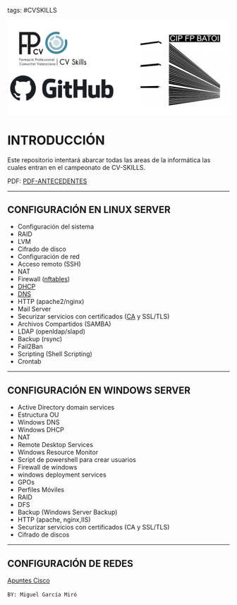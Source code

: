 tags: #CVSKILLS 

![](logo.png)

# INTRODUCCIÓN

Este repositorio intentará abarcar todas las areas de la informática las cuales entran en el campeonato de CV-SKILLS.

PDF:  [PDF-ANTECEDENTES](asir-desc-tecnica.pdf)

---

## CONFIGURACIÓN EN LINUX SERVER
- Configuración del sistema
- RAID
- LVM
- Cifrado de disco
- Configuración de red
- Acceso remoto (SSH)
- NAT
- Firewall ([nftables](SERVICES/NFTABLES/NFTABLES.md))
- [DHCP](SERVICES/DHCP/THEORY/DHCP.md)
- [DNS](SERVICES/DNS/THEORY/DNS.md)
- HTTP (apache2/nginx)
- Mail Server
- Securizar servicios con certificados ([CA](SERVICES/CERTIFICADOS/CA.md) y SSL/TLS)
- Archivos Compartidos (SAMBA)
- LDAP (openldap/slapd)
- Backup (rsync)
- Fail2Ban
- Scripting (Shell Scripting)
- Crontab

---

## CONFIGURACIÓN EN WINDOWS SERVER
- Active Directory domain services
- Estructura OU
- Windows DNS
- Windows DHCP
- NAT
- Remote Desktop Services
- Windows Resource Monitor
- Script de powershell para crear usuarios
- Firewall de windows
- windows deployment services
- GPOs
- Perfiles Móviles
- RAID
- DFS
- Backup (Windows Server Backup)
- HTTP (apache, nginx,IIS)
- Securizar servicios con certificados (CA y SSL/TLS)
- Cifrado de discos

---

## CONFIGURACIÓN DE REDES

[Apuntes Cisco](CISCO/intro-cisco.md)

`BY: Miguel García Miró`
